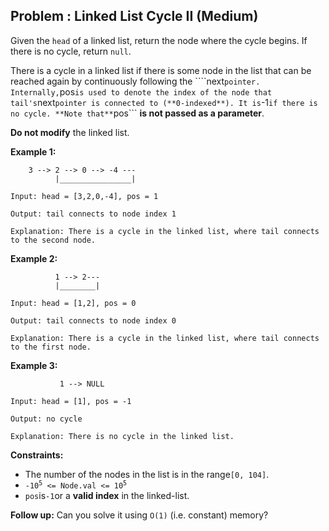 ## Problem : Linked List Cycle II (Medium)

Given the ```head``` of a linked list, return the node where the cycle begins. If there is no cycle, return ```null```.<br>

There is a cycle in a linked list if there is some node in the list that can be reached again by continuously following the ````next``` pointer. Internally, ```pos``` is used to denote the index of the node that tail's ```next``` pointer is connected to (**0-indexed**). It is ```-1``` if there is no cycle. **Note that** ```pos``` **is not passed as a parameter**.<br>

**Do not modify** the linked list.

**Example 1:**

        3 --> 2 --> 0 --> -4 ---     
              |________________|

```                       
Input: head = [3,2,0,-4], pos = 1

Output: tail connects to node index 1

Explanation: There is a cycle in the linked list, where tail connects to the second node.
```

**Example 2:**

              1 --> 2---     
              |________|

```
Input: head = [1,2], pos = 0

Output: tail connects to node index 0

Explanation: There is a cycle in the linked list, where tail connects to the first node.
```

**Example 3:**

               1 --> NULL

```
Input: head = [1], pos = -1

Output: no cycle

Explanation: There is no cycle in the linked list.
```  

**Constraints:**
<ul>
<li>The number of the nodes in the list is in the range<code>[0, 104]</code>.</li>
<li><code>-10<sup>5</sup> <= Node.val <= 10<sup>5</sup></code></li>
<li><code>pos</code>is<code>-1</code>or a <b>valid index</b> in the linked-list.</li>
</ul>
 
**Follow up:** Can you solve it using ```O(1)``` (i.e. constant) memory?